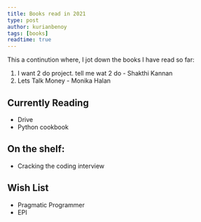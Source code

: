 ```yaml
---
title: Books read in 2021
type: post
author: kurianbenoy
tags: [books]
readtime: true
---
```


This a continution where, I jot down the books I have read so far:

1. I want 2 do project. tell me wat 2 do - Shakthi Kannan
2. Lets Talk Money - Monika Halan


## Currently Reading

- Drive
- Python cookbook


## On the shelf:

- Cracking the coding interview

## Wish List

- Pragmatic Programmer
- EPI
